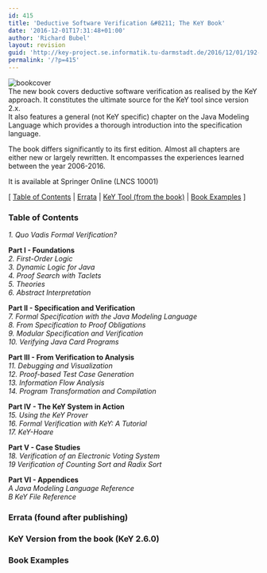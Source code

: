 ```yaml
---
id: 415
title: 'Deductive Software Verification &#8211; The KeY Book'
date: '2016-12-01T17:31:48+01:00'
author: 'Richard Bubel'
layout: revision
guid: 'http://key-project.se.informatik.tu-darmstadt.de/2016/12/01/192-revision-v1/'
permalink: '/?p=415'
---
```


![bookcover](http://key-project.se.informatik.tu-darmstadt.de/wp-content/uploads/2016/11/BookCover-197x300.jpg)   
The new book covers deductive software verification as realised by the KeY approach. It constitutes the ultimate source for the KeY tool since version 2.x.   
It also features a general (not KeY specific) chapter on the Java Modeling Language which provides a thorough introduction into the specification language.  
  
The book differs significantly to its first edition. Almost all chapters are either new or largely rewritten. It encompasses the experiences learned between the year 2006-2016.  
  
  
  
  
It is available at Springer Online (LNCS 10001)  
  
 \[ [Table of Contents](#toc) | [Errata](#errata) | [KeY Tool (from the book)](#tool) | [Book Examples](#examples) \]   
### Table of Contents

   
*1. Quo Vadis Formal Verification?*

 **Part I - Foundations**  
 *2. First-Order Logic*  
 *3. Dynamic Logic for Java*   
 *4. Proof Search with Taclets*  
 *5. Theories*  
 *6. Abstract Interpretation*

 **Part II - Specification and Verification**  
 *7. Formal Specification with the Java Modeling Language*  
 *8. From Specification to Proof Obligations*  
 *9. Modular Specification and Verification*  
 *10. Verifying Java Card Programs*

 **Part III - From Verification to Analysis**  
 *11. Debugging and Visualization*  
 *12. Proof-based Test Case Generation*  
 *13. Information Flow Analysis*  
 *14. Program Transformation and Compilation*

**Part IV - The KeY System in Action**  
 *15. Using the KeY Prover*  
 *16. Formal Verification with KeY: A Tutorial*  
 *17. KeY-Hoare*

**Part V - Case Studies**  
 *18. Verification of an Electronic Voting System*  
 *19 Verification of Counting Sort and Radix Sort*

**Part VI - Appendices**   
 *A Java Modeling Language Reference*  
 *B KeY File Reference*

### Errata (found after publishing)

### KeY Version from the book (KeY 2.6.0)

### Book Examples